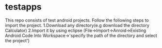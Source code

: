 testapps
========

This repo consists of test android projects.
Follow the following steps to import the project.
1.Download any directory(e.g download the directory Calculator)
2.Import it by using eclipse
(File->Import->Anroid->Existing Android Code Into Workspace->'specify the path of the directory and select the project')
